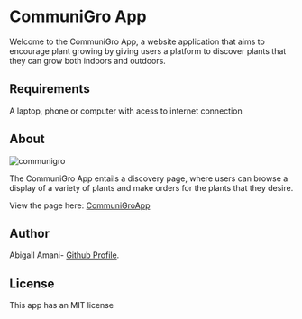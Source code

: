 # CommuniGro App

Welcome to the CommuniGro App, a website application that aims to encourage plant growing by giving users a platform to discover plants that they can grow both indoors and outdoors.

## Requirements
A laptop, phone or computer with acess to internet connection

## About
![communigro](https://github.com/gayle24/communi-gro-app/assets/135470012/aa711fdf-f7b0-4621-9e50-683932197001)
<p>The CommuniGro App entails a discovery page, where users can browse a display of a variety of plants and make orders for the plants that they desire.</p>
View the page here: <a href="https://gayle24.github.io/communi-gro-app/">CommuniGroApp</a>

## Author
Abigail Amani-
[Github Profile](https://github.com/gayle24).

## License
This app has an MIT license
